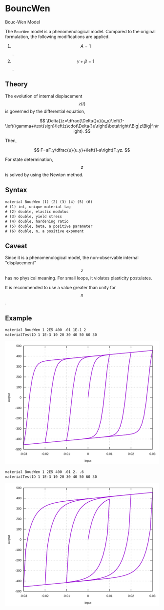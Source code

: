 # BouncWen

Bouc-Wen Model

The `BoucWen` model is a phenomenological model. Compared to the original formulation, the following modifications are applied.

1. $$A=1$$.
2. $$\gamma+\beta=1$$.

## Theory

The evolution of internal displacement $$z(t)$$ is governed by the differential equation,

$$
\Delta{}z=\dfrac{\Delta{}u}{u_y}\left(1-\left(\gamma+\text{sign}\left(z\cdot\Delta{}u\right)\beta\right)\Big|z\Big|^n\right).
$$

Then,

$$
F=aF_y\dfrac{u}{u_y}+\left(1-a\right)F_yz.
$$

For state determination, $$z$$ is solved by using the Newton method.

## Syntax

```
material BoucWen (1) (2) (3) (4) (5) (6)
# (1) int, unique material tag
# (2) double, elastic modulus
# (3) double, yield stress
# (4) double, hardening ratio
# (5) double, beta, a positive parameter
# (6) double, n, a positive exponent
```

## Caveat

Since it is a phenomenological model, the non-observable internal "displacement" $$z$$ has no physical meaning. For small loops, it violates plasticity postulates.

It is recommended to use a value greater than unity for $$n$$.

## Example

```
material BoucWen 1 2E5 400 .01 1E-1 2
materialTest1D 1 1E-3 10 20 30 40 50 60 30
```

![example one](BoucWen.EX1.svg)

```
material BoucWen 1 2E5 400 .01 2. .6
materialTest1D 1 1E-3 10 20 30 40 50 60 30
```

![example two](BoucWen.EX2.svg)
